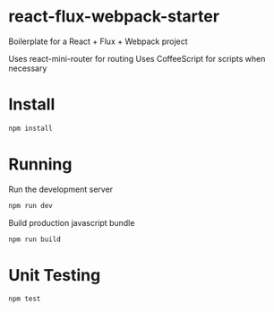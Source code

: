# react-flux-webpack-starter
Boilerplate for a React + Flux + Webpack project

Uses react-mini-router for routing
Uses CoffeeScript for scripts when necessary

# Install

```bash
npm install
```

# Running

Run the development server

```bash
npm run dev
```

Build production javascript bundle

```bash
npm run build
```

# Unit Testing

```bash
npm test
```

